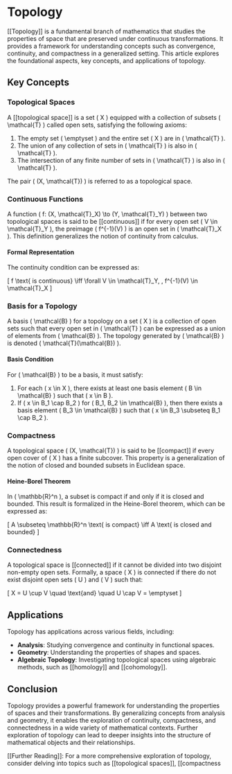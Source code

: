 
# Topology

[[Topology]] is a fundamental branch of mathematics that studies the properties of space that are preserved under continuous transformations. It provides a framework for understanding concepts such as convergence, continuity, and compactness in a generalized setting. This article explores the foundational aspects, key concepts, and applications of topology.

## Key Concepts

### Topological Spaces

A [[topological space]] is a set \( X \) equipped with a collection of subsets \( \mathcal{T} \) called open sets, satisfying the following axioms:

1. The empty set \( \emptyset \) and the entire set \( X \) are in \( \mathcal{T} \).
2. The union of any collection of sets in \( \mathcal{T} \) is also in \( \mathcal{T} \).
3. The intersection of any finite number of sets in \( \mathcal{T} \) is also in \( \mathcal{T} \).

The pair \( (X, \mathcal{T}) \) is referred to as a topological space.

### Continuous Functions

A function \( f: (X, \mathcal{T}_X) \to (Y, \mathcal{T}_Y) \) between two topological spaces is said to be [[continuous]] if for every open set \( V \in \mathcal{T}_Y \), the preimage \( f^{-1}(V) \) is an open set in \( \mathcal{T}_X \). This definition generalizes the notion of continuity from calculus.

#### Formal Representation

The continuity condition can be expressed as:

\[
f \text{ is continuous} \iff \forall V \in \mathcal{T}_Y, \, f^{-1}(V) \in \mathcal{T}_X
\]

### Basis for a Topology

A basis \( \mathcal{B} \) for a topology on a set \( X \) is a collection of open sets such that every open set in \( \mathcal{T} \) can be expressed as a union of elements from \( \mathcal{B} \). The topology generated by \( \mathcal{B} \) is denoted \( \mathcal{T}(\mathcal{B}) \).

#### Basis Condition

For \( \mathcal{B} \) to be a basis, it must satisfy:

1. For each \( x \in X \), there exists at least one basis element \( B \in \mathcal{B} \) such that \( x \in B \).
2. If \( x \in B_1 \cap B_2 \) for \( B_1, B_2 \in \mathcal{B} \), then there exists a basis element \( B_3 \in \mathcal{B} \) such that \( x \in B_3 \subseteq B_1 \cap B_2 \).

### Compactness

A topological space \( (X, \mathcal{T}) \) is said to be [[compact]] if every open cover of \( X \) has a finite subcover. This property is a generalization of the notion of closed and bounded subsets in Euclidean space.

#### Heine-Borel Theorem

In \( \mathbb{R}^n \), a subset is compact if and only if it is closed and bounded. This result is formalized in the Heine-Borel theorem, which can be expressed as:

\[
A \subseteq \mathbb{R}^n \text{ is compact} \iff A \text{ is closed and bounded}
\]

### Connectedness

A topological space is [[connected]] if it cannot be divided into two disjoint non-empty open sets. Formally, a space \( X \) is connected if there do not exist disjoint open sets \( U \) and \( V \) such that:

\[
X = U \cup V \quad \text{and} \quad U \cap V = \emptyset
\]

## Applications

Topology has applications across various fields, including:

- **Analysis**: Studying convergence and continuity in functional spaces.
- **Geometry**: Understanding the properties of shapes and spaces.
- **Algebraic Topology**: Investigating topological spaces using algebraic methods, such as [[homology]] and [[cohomology]].

## Conclusion

Topology provides a powerful framework for understanding the properties of spaces and their transformations. By generalizing concepts from analysis and geometry, it enables the exploration of continuity, compactness, and connectedness in a wide variety of mathematical contexts. Further exploration of topology can lead to deeper insights into the structure of mathematical objects and their relationships.

[[Further Reading]]: For a more comprehensive exploration of topology, consider delving into topics such as [[topological spaces]], [[compactness